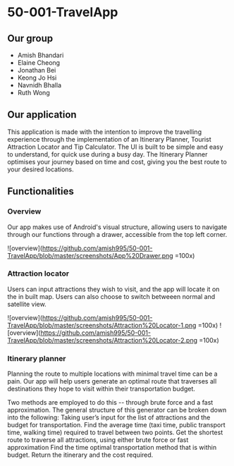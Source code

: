 # 50-001-TravelApp
## Our group
- Amish Bhandari
- Elaine Cheong
- Jonathan Bei
- Keong Jo Hsi
- Navnidh Bhalla
- Ruth Wong

## Our application
This application is made with the intention to improve the travelling experience through the implementation of an Itinerary Planner, Tourist Attraction Locator and Tip Calculator. The UI is built to be simple and easy to understand, for quick use during a busy day. The Itinerary Planner optimises your journey based on time and cost, giving you the best route to your desired locations. 
  
## Functionalities
### Overview
Our app makes use of Android's visual structure, allowing users to navigate through our functions through a drawer, accessible from the top left corner. 
  
![overview](https://github.com/amish995/50-001-TravelApp/blob/master/screenshots/App%20Drawer.png =100x)
  
### Attraction locator 
Users can input attractions they wish to visit, and the app will locate it on the in built map. Users can also choose to switch betweeen normal and satellite view. 
  
![overview](https://github.com/amish995/50-001-TravelApp/blob/master/screenshots/Attraction%20Locator-1.png =100x)
![overview](https://github.com/amish995/50-001-TravelApp/blob/master/screenshots/Attraction%20Locator-2.png =100x)

### Itinerary planner
Planning the route to multiple locations with minimal travel time can be a pain. Our app will help users generate an optimal route that traverses all destinations they hope to visit within their transportation budget. 

Two methods are employed to do this -- through brute force and a fast approximation. 
The general structure of this generator can be broken down into the following: 
Taking user’s input for the list of attractions and the budget for transportation. 
Find the average time (taxi time, public transport time, walking time) required to travel between two points. 
Get the shortest route to traverse all attractions, using either brute force or fast approximation
Find the time optimal transportation method that is within budget. 
Return the itinerary and the cost required. 


